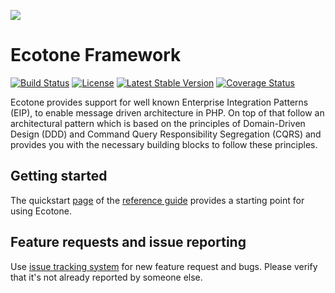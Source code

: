 <p align="left"><a href="https://symfony.com" target="_blank">
    <img src="https://github.com/ecotoneframework/ecotone/blob/master/ecotone_small.jpg?raw=true">
</a></p>

# Ecotone Framework
[![Build Status](https://travis-ci.org/ecotoneframework/ecotone.svg?branch=master)](https://travis-ci.org/ecotoneframework/ecotone)
[![License](https://poser.pugx.org/ecotone/ecotone/license)](https://packagist.org/packages/ecotone/ecotone)
[![Latest Stable Version](https://poser.pugx.org/ecotone/ecotone/v/stable)](https://packagist.org/packages/ecotone/ecotone)
[![Coverage Status](https://coveralls.io/repos/github/ecotoneframework/ecotone/badge.svg?branch=master)](https://coveralls.io/github/ecotoneframework/ecotone?branch=master)

Ecotone provides support for well known Enterprise Integration Patterns (EIP), to enable message driven architecture in PHP. On top of that follow an architectural pattern which is based on the principles of Domain-Driven Design (DDD) and Command Query Responsibility Segregation (CQRS) and provides you with the necessary building blocks to follow these principles.

## Getting started

The quickstart [page](https://docs.ecotone.tech/quick-start) of the 
[reference guide](https://docs.ecotone.tech) provides a starting point for using Ecotone.

## Feature requests and issue reporting

Use [issue tracking system](https://github.com/ecotoneframework/ecotone/issues) for new feature request and bugs. 
Please verify that it's not already reported by someone else.
